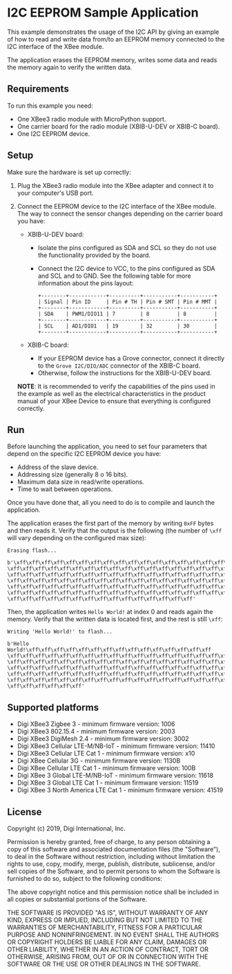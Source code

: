 I2C EEPROM Sample Application
=============================

This example demonstrates the usage of the I2C API by giving an example
of how to read and write data from/to an EEPROM memory connected to the I2C
interface of the XBee module.

The application erases the EEPROM memory, writes some data and reads the memory
again to verify the written data.

Requirements
------------

To run this example you need:

* One XBee3 radio module with MicroPython support.
* One carrier board for the radio module (XBIB-U-DEV or XBIB-C board).
* One I2C EEPROM device.

Setup
-----

Make sure the hardware is set up correctly:

1. Plug the XBee3 radio module into the XBee adapter and connect it to your
   computer's USB port.
2. Connect the EEPROM device to the I2C interface of the XBee module. The way to
   connect the sensor changes depending on the carrier board you have:

   * XBIB-U-DEV board:

     * Isolate the pins configured as SDA and SCL so they do not use the
       functionality provided by the board.
     * Connect the I2C device to VCC, to the pins configured as SDA and SCL
       and to GND. See the following table for more information about the pins
       layout:

           +--------+------------+----------+-----------+-----------+
           | Signal | Pin ID     | Pin # TH | Pin # SMT | Pin # MMT |
           +--------+------------+----------+-----------+-----------+
           | SDA    | PWM1/DIO11 | 7        | 8         | 8         |
           +--------+------------+----------+-----------+-----------+
           | SCL    | AD1/DIO1   | 19       | 32        | 30        |
           +--------+------------+----------+-----------+-----------+

   * XBIB-C board:

     * If your EEPROM device has a Grove connector, connect it directly to the
       `Grove I2C/DIO/ADC` connector of the XBIB-C board.
     * Otherwise, follow the instructions for the XBIB-U-DEV board.

   **NOTE**: It is recommended to verify the capabilities of the pins used in
   the example as well as the electrical characteristics in the product manual
   of your XBee Device to ensure that everything is configured correctly.

Run
---

Before launching the application, you need to set four parameters that depend
on the specific I2C EEPROM device you have:

* Address of the slave device.
* Addressing size (generally 8 o 16 bits).
* Maximum data size in read/write operations.
* Time to wait between operations.

Once you have done that, all you need to do is to compile and launch the
application.

The application erases the first part of the memory by writing `0xFF` bytes and
then reads it. Verify that the output is the following (the number of `\xff`
will vary depending on the configured max size):

    Erasing flash...

    b'\xff\xff\xff\xff\xff\xff\xff\xff\xff\xff\xff\xff\xff\xff\xff\xff\xff\xff
    \xff\xff\xff\xff\xff\xff\xff\xff\xff\xff\xff\xff\xff\xff\xff\xff\xff\xff\xff
    \xff\xff\xff\xff\xff\xff\xff\xff\xff\xff\xff\xff\xff\xff\xff\xff\xff\xff\xff
    \xff\xff\xff\xff\xff\xff\xff\xff\xff\xff\xff\xff\xff\xff\xff\xff\xff\xff\xff
    \xff\xff\xff\xff\xff\xff\xff\xff\xff\xff\xff\xff\xff\xff\xff\xff\xff\xff\xff
    \xff\xff\xff\xff\xff\xff\xff\xff\xff\xff\xff\xff\xff\xff\xff\xff\xff\xff\xff
    \xff\xff\xff\xff\xff\xff\xff\xff\xff\xff\xff\xff\xff\xff\xff'

Then, the application writes `Hello World!` at index 0 and reads again the
memory. Verify that the written data is located first, and the rest is still
`\xff`:

    Writing 'Hello World!' to flash...

    b'Hello World!\xff\xff\xff\xff\xff\xff\xff\xff\xff\xff\xff\xff\xff\xff\xff
    \xff\xff\xff\xff\xff\xff\xff\xff\xff\xff\xff\xff\xff\xff\xff\xff\xff\xff\xff
    \xff\xff\xff\xff\xff\xff\xff\xff\xff\xff\xff\xff\xff\xff\xff\xff\xff\xff\xff
    \xff\xff\xff\xff\xff\xff\xff\xff\xff\xff\xff\xff\xff\xff\xff\xff\xff\xff\xff
    \xff\xff\xff\xff\xff\xff\xff\xff\xff\xff\xff\xff\xff\xff\xff\xff\xff\xff\xff
    \xff\xff\xff\xff\xff\xff\xff\xff\xff\xff\xff\xff\xff\xff\xff\xff\xff\xff\xff
    \xff\xff\xff\xff\xff\xff'

Supported platforms
-------------------

* Digi XBee3 Zigbee 3 - minimum firmware version: 1006
* Digi XBee3 802.15.4 - minimum firmware version: 2003
* Digi XBee3 DigiMesh 2.4 - minimum firmware version: 3002
* Digi XBee3 Cellular LTE-M/NB-IoT - minimum firmware version: 11410
* Digi XBee3 Cellular LTE Cat 1 - minimum firmware version: x10
* Digi XBee Cellular 3G - minimum firmware version: 1130B
* Digi XBee Cellular LTE Cat 1 - minimum firmware version: 100B
* Digi XBee 3 Global LTE-M/NB-IoT - minimum firmware version: 11618
* Digi XBee 3 Global LTE Cat 1 - minimum firmware version: 11519
* Digi XBee 3 North America LTE Cat 1 - minimum firmware version: 41519

License
-------

Copyright (c) 2019, Digi International, Inc.

Permission is hereby granted, free of charge, to any person obtaining a copy
of this software and associated documentation files (the "Software"), to deal
in the Software without restriction, including without limitation the rights
to use, copy, modify, merge, publish, distribute, sublicense, and/or sell
copies of the Software, and to permit persons to whom the Software is
furnished to do so, subject to the following conditions:

The above copyright notice and this permission notice shall be included in all
copies or substantial portions of the Software.

THE SOFTWARE IS PROVIDED "AS IS", WITHOUT WARRANTY OF ANY KIND, EXPRESS OR
IMPLIED, INCLUDING BUT NOT LIMITED TO THE WARRANTIES OF MERCHANTABILITY,
FITNESS FOR A PARTICULAR PURPOSE AND NONINFRINGEMENT. IN NO EVENT SHALL THE
AUTHORS OR COPYRIGHT HOLDERS BE LIABLE FOR ANY CLAIM, DAMAGES OR OTHER
LIABILITY, WHETHER IN AN ACTION OF CONTRACT, TORT OR OTHERWISE, ARISING FROM,
OUT OF OR IN CONNECTION WITH THE SOFTWARE OR THE USE OR OTHER DEALINGS IN THE
SOFTWARE.
